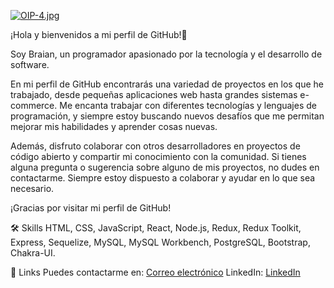 [![OIP-4.jpg](https://i.postimg.cc/XNyL6WXG/OIP-4.jpg)](https://postimg.cc/Lh2Ljrt2)


¡Hola y bienvenidos a mi perfil de GitHub!👋

Soy Braian, un programador apasionado por la tecnología y el desarrollo de software.

En mi perfil de GitHub encontrarás una variedad de proyectos en los que he trabajado, desde pequeñas aplicaciones web hasta grandes sistemas e-commerce. Me encanta trabajar con diferentes tecnologías y lenguajes de programación, y siempre estoy buscando nuevos desafíos que me permitan mejorar mis habilidades y aprender cosas nuevas.

Además, disfruto colaborar con otros desarrolladores en proyectos de código abierto y compartir mi conocimiento con la comunidad. Si tienes alguna pregunta o sugerencia sobre alguno de mis proyectos, no dudes en contactarme. Siempre estoy dispuesto a colaborar y ayudar en lo que sea necesario.

¡Gracias por visitar mi perfil de GitHub!


🛠 Skills 
 HTML, CSS, JavaScript, React, Node.js, Redux, Redux Toolkit, Express, Sequelize, MySQL, MySQL Workbench, PostgreSQL, Bootstrap, Chakra-UI.
 
 
🔗 Links 
Puedes contactarme en: [Correo electrónico](lucianochebib@gmail.com)
LinkedIn: [LinkedIn](https://www.linkedin.com/in/braian-chebib-682a961b5/)
